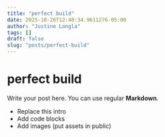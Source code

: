 ```yaml
---
title: "perfect build"
date: 2025-10-26T12:40:34.9611276-05:00
author: "Justine Longla"
tags: []
draft: false
slug: "posts/perfect-build"
---
```

# perfect build

Write your post here. You can use regular **Markdown**.

- Replace this intro
- Add code blocks
- Add images (put assets in public\)
